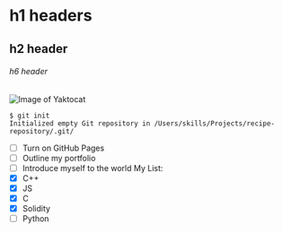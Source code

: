 # h1 headers 
## h2 header
###### h6 header
![Image of Yaktocat](https://octodex.github.com/images/yaktocat.png)
```
$ git init
Initialized empty Git repository in /Users/skills/Projects/recipe-repository/.git/
```
- [ ] Turn on GitHub Pages
- [ ] Outline my portfolio
- [ ] Introduce myself to the world
My List:
- [x] C++
- [x] JS
- [x] C
- [x] Solidity
- [ ] Python 

